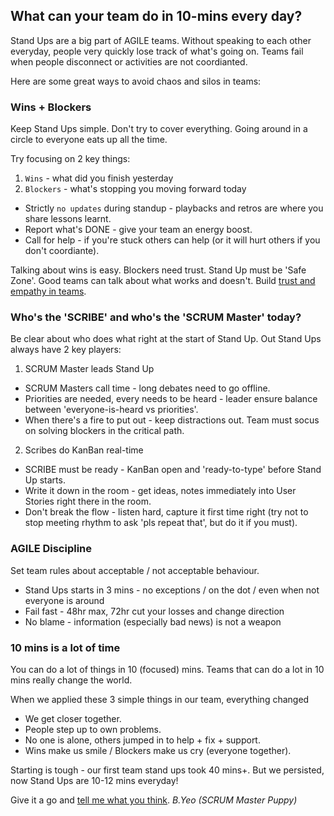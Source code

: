 ## What can your team do in 10-mins every day?

Stand Ups are a big part of AGILE teams. Without speaking to each other everyday, people very quickly lose track of what's going on. Teams fail when people disconnect or activities are not coordianted.

Here are some great ways to avoid chaos and silos in teams:

### Wins + Blockers

Keep Stand Ups simple. Don't try to cover everything. Going around in a circle to everyone eats up all the time. 

Try focusing on 2 key things:

1. `Wins` - what did you finish yesterday
2. `Blockers` - what's stopping you moving forward today

  - Strictly `no updates` during standup - playbacks and retros are where you share lessons learnt.
  - Report what's DONE - give your team an energy boost.
  - Call for help - if you're stuck others can help (or it will hurt others if you don't coordiante).

Talking about wins is easy. Blockers need trust. Stand Up must be 'Safe Zone'. Good teams can talk about what works and doesn't. Build [trust and empathy in teams](NoIdiotsAllowed.md).

### Who's the 'SCRIBE' and who's the 'SCRUM Master' today?

Be clear about who does what right at the start of Stand Up. Out Stand Ups always have 2 key players:

1. SCRUM Master leads Stand Up 

  - SCRUM Masters call time - long debates need to go offline.
  - Priorities are needed, every needs to be heard - leader ensure balance between 'everyone-is-heard vs priorities'.
  - When there's a fire to put out - keep distractions out. Team must socus on solving blockers in the critical path.

2. Scribes do KanBan real-time

  - SCRIBE must be ready - KanBan open and 'ready-to-type' before Stand Up starts.
  - Write it down in the room - get ideas, notes immediately into User Stories right there in the room.
  - Don't break the flow - listen hard, capture it first time right (try not to stop meeting rhythm to ask 'pls repeat that', but do it if you must).
  
### AGILE Discipline

Set team rules about acceptable / not acceptable behaviour.

  - Stand Ups starts in 3 mins - no exceptions / on the dot / even when not everyone is around
  - Fail fast - 48hr max, 72hr cut your losses and change direction 
  - No blame - information (especially bad news) is not a weapon

### 10 mins is a lot of time

You can do a lot of things in 10 (focused) mins. Teams that can do a lot in 10 mins really change the world.

When we applied these 3 simple things in our team, everything changed
  - We get closer together. 
  - People step up to own problems. 
  - No one is alone, others jumped in to help + fix + support.
  - Wins make us smile / Blockers make us cry (everyone together).

Starting is tough - our first team stand ups took 40 mins+. But we persisted, now Stand Ups are 10-12 mins everyday!

Give it a go and [tell me what you think](sayhi.md). _B.Yeo (SCRUM Master Puppy)_
